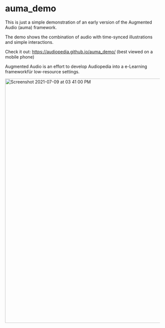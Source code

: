 # auma_demo

This is just a simple demonstration of an early version of the Augmented Audio (auma) framework.

The demo shows the combination of audio with time-synced illustrations and simple interactions.

Check it out: https://audiopedia.github.io/auma_demo/ (best viewed on a mobile phone)

Augmented Audio is an effort to develop Audiopedia into a e-Learning frameworkfür low-resource settings.

<img width="795" alt="Screenshot 2021-07-09 at 03 41 00 PM" src="https://user-images.githubusercontent.com/32398058/125086621-1712f280-e0cc-11eb-9ec5-e4131a1b5d1d.png">



